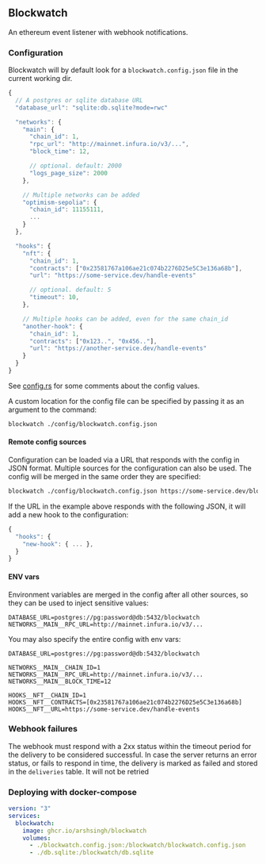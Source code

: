## Blockwatch

An ethereum event listener with webhook notifications.

### Configuration

Blockwatch will by default look for a `blockwatch.config.json` file in the current working dir.

```javascript
{
  // A postgres or sqlite database URL
  "database_url": "sqlite:db.sqlite?mode=rwc"

  "networks": {
    "main": {
      "chain_id": 1,
      "rpc_url": "http://mainnet.infura.io/v3/...",
      "block_time": 12,

      // optional. default: 2000 
      "logs_page_size": 2000
    },

    // Multiple networks can be added
    "optimism-sepolia": {
      "chain_id": 11155111,
      ...
    }
  },

  "hooks": {
    "nft": {
      "chain_id": 1,
      "contracts": ["0x23581767a106ae21c074b2276D25e5C3e136a68b"],
      "url": "https://some-service.dev/handle-events"

      // optional. default: 5
      "timeout": 10,
    },

    // Multiple hooks can be added, even for the same chain_id
    "another-hook": {
      "chain_id": 1,
      "contracts": ["0x123..", "0x456.."],
      "url": "https://another-service.dev/handle-events"
    }
  }
}
```
See [config.rs](src/config.rs) for some comments about the config values.

A custom location for the config file can be specified by passing it as an argument to the command:

```sh
blockwatch ./config/blockwatch.config.json
```

#### Remote config sources

Configuration can be loaded via a URL that responds with the config in JSON format. Multiple sources
for the configuration can also be used. The config will be merged in the same order they are specified:

```sh
blockwatch ./config/blockwatch.config.json https://some-service.dev/blockwatch.json
```

If the URL in the example above responds with the following JSON, it will add a new hook
to the configuration:
```javascript
{
  "hooks": {
    "new-hook": { ... },
  }
}
```

#### ENV vars

Environment variables are merged in the config after all other sources, so they can
be used to inject sensitive values:

```env
DATABASE_URL=postgres://pg:password@db:5432/blockwatch
NETWORKS__MAIN__RPC_URL=http://mainnet.infura.io/v3/...
```

You may also specify the entire config with env vars:

```env
DATABASE_URL=postgres://pg:password@db:5432/blockwatch

NETWORKS__MAIN__CHAIN_ID=1
NETWORKS__MAIN__RPC_URL=http://mainnet.infura.io/v3/...
NETWORKS__MAIN__BLOCK_TIME=12

HOOKS__NFT__CHAIN_ID=1
HOOKS__NFT__CONTRACTS=[0x23581767a106ae21c074b2276D25e5C3e136a68b]
HOOKS__NFT__URL=https://some-service.dev/handle-events
```

### Webhook failures

The webhook must respond with a 2xx status within the timeout period for the
delivery to be considered successful. In case the server returns an error status,
or fails to respond in time, the delivery is marked as failed and stored in
the `deliveries` table. It will not be retried

### Deploying with docker-compose

```yaml
version: "3"
services:
  blockwatch:
    image: ghcr.io/arshsingh/blockwatch
    volumes:
      - ./blockwatch.config.json:/blockwatch/blockwatch.config.json
      - ./db.sqlite:/blockwatch/db.sqlite
```
